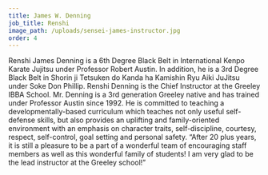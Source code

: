 ```yaml
---
title: James W. Denning
job_title: Renshi
image_path: /uploads/sensei-james-instructor.jpg
order: 4
---
```



Renshi James Denning is a 6th Degree Black Belt in International Kenpo Karate Jujitsu under Professor Robert Austin. In addition, he is a 3rd Degree Black Belt in Shorin ji Tetsuken do Kanda ha Kamishin Ryu Aiki JuJitsu under Soke Don Phillip. Renshi Denning is the Chief Instructor at the Greeley IBBA School. Mr. Denning is a 3rd generation Greeley native and has trained under Professor Austin since 1992. He is committed to teaching a developmentally-based curriculum which teaches not only useful self-defense skills, but also provides an uplifting and family-oriented environment with an emphasis on character traits, self-discipline, courtesy, respect, self-control, goal setting and personal safety. “After 20 plus years, it is still a pleasure to be a part of a wonderful team of encouraging staff members as well as this wonderful family of students! I am very glad to be the lead instructor at the Greeley school!”